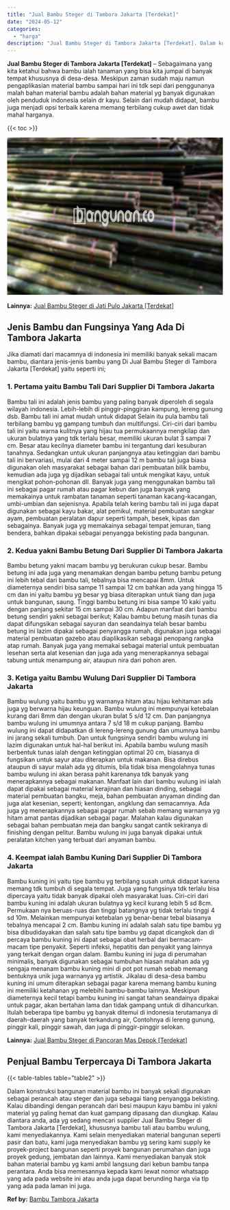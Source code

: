 ```yaml
---
title: "Jual Bambu Steger di Tambora Jakarta [Terdekat]"
date: "2024-05-12"
categories: 
  - "harga"
description: "Jual Bambu Steger di Tambora Jakarta [Terdekat]. Dalam konstruksi bangunan material bambu ini banyak sekali digunakan sebagai perancah atau steger dan juga s..."
---
```


**Jual Bambu Steger di Tambora Jakarta \[Terdekat\]** – Sebagaimana yang kita ketahui bahwa bambu ialah tanaman yang bisa kita jumpai di banyak tempat khususnya di desa-desa. Meskipun zaman sudah maju namun pengaplikasian material bambu sampai hari ini tdk sepi dari penggunanya malah bahan material bambu adalah bahan material yg banyak digunakan oleh penduduk indonesia selain dr kayu. Selain dari mudah didapat, bambu juga menjadi opsi terbaik karena memang terbilang cukup awet dan tidak mahal harganya.

{{< toc >}}

![Jual Bambu Steger di Tambora Jakarta [Terdekat]](/images/jual-bambu-tali-12.png)

**Lainnya:** [Jual Bambu Steger di Jati Pulo Jakarta \[Terdekat\]](https://bambu.bangunan.co/jual-bambu-steger-di-jati-pulo-jakarta-terdekat/)

## Jenis Bambu dan Fungsinya Yang Ada Di Tambora Jakarta

Jika diamati dari macamnya di indonesia ini memiliki banyak sekali macam bambu, diantara jenis-jenis bambu yang Di Jual Bambu Steger di Tambora Jakarta \[Terdekat\] yaitu seperti ini;

### 1\. Pertama yaitu Bambu Tali Dari Supplier Di Tambora Jakarta

Bambu tali ini adalah jenis bambu yang paling banyak diperoleh di segala wilayah indonesia. Lebih-lebih di pinggir-pinggiran kampung, lereng gunung dsb. Bambu tali ini amat mudah untuk didapat Selain itu pula bambu tali terbilang bambu yg gampang tumbuh dan multifungsi. Ciri-ciri dari bambu tali ini yaitu warna kulitnya yang hijau tua permukaannya mengkilap dan ukuran bulatnya yang tdk terlalu besar, memiliki ukuran bulat 3 sampai 7 cm. Besar atau kecilnya diameter bambu ini tergantung dari kesuburan tanahnya. Sedangkan untuk ukuran panjangnya atau ketinggian dari bambu tali ini bervariasi, mulai dari 4 meter sampai 12 m bambu tali juga biasa digunakan oleh masyarakat sebagai bahan dari pembuatan bilik bambu, kemudian ada juga yg dijadikan sebagai tali untuk mengikat kayu, untuk mengikat pohon-pohonan dll. Banyak juga yang menggunakan bambu tali ini sebagai pagar rumah atau pagar kebun dan juga banyak yang memakainya untuk rambatan tanaman seperti tanaman kacang-kacangan, umbi-umbian dan sejenisnya. Apabila telah kering bambu tali ini juga dapat digunakan sebagai kayu bakar, alat pemikul, material pembuatan sangkar ayam, pembuatan peralatan dapur seperti tampah, besek, kipas dan sebagainya. Banyak juga yg memakainya sebagai tempat jemuran, tiang bendera, bahkan dipakai sebagai penyangga bekisting pada bangunan.

### 2\. Kedua yakni Bambu Betung Dari Supplier Di Tambora Jakarta

Bambu betung yakni macam bambu yg berukuran cukup besar. Bambu betung ini ada juga yang menamakan dengan bambu petung bambu petung ini lebih tebal dari bambu tali, tebalnya bisa mencapai 8mm. Untuk diameternya sendiri bisa sampe 11 sampai 12 cm bahkan ada yang hingga 15 cm dan ini yaitu bambu yg besar yg biasa diterapkan untuk tiang dan juga untuk bangunan, saung. Tinggi bambu betung ini bisa sampe 10 kaki yaitu dengan panjang sekitar 15 cm sampai 30 cm. Adapun manfaat dari bambu betung sendiri yakni sebagai berikut; Kalau bambu betung masih tunas dia dapat difungsikan sebagai sayuran dan seandainya telah besar bambu betung ini lazim dipakai sebagai penyangga rumah, digunakan juga sebagai material pembuatan gazebo atau diaplikasikan sebagai penopang rangka atap rumah. Banyak juga yang memakai sebagai material untuk pembuatan lesehan serta alat kesenian dan juga ada yang menerapkannya sebagai tabung untuk menampung air, ataupun nira dari pohon aren.

### 3\. Ketiga yaitu Bambu Wulung Dari Supplier Di Tambora Jakarta

Bambu wulung yaitu bambu yg warnanya hitam atau hijau kehitaman ada juga yg berwarna hijau keunguan. Bambu wulung ini mempunyai ketebalan kurang dari 8mm dan dengan ukuran bulat 5 s/d 12 cm. Dan panjangnya bambu wulung ini umumnya antara 7 s/d 18 m cukup panjang. Bambu wulung ini dapat didapatkan di lereng-lereng gunung dan umumnya bambu ini jarang sekali tumbuh. Dan untuk fungsinya sendiri bambu wulung ini lazim digunakan untuk hal-hal berikut ini. Apabila bambu wulung masih berbentuk tunas ialah dengan ketinggian optimal 20 cm, biasanya di fungsikan untuk sayur atau diterapkan untuk makanan. Bisa direbus ataupun di sayur malah ada yg ditumis, bila tidak bisa mengolahnya tunas bambu wulung ini akan berasa pahit karenanya tdk banyak yang menerapkannya sebagai makanan. Manfaat lain dari bambu wulung ini ialah dapat dipakai sebagai material kerajinan dan hiasan dinding, sebagai material pembuatan bangku, meja, bahan pembuatan anyaman dinding dan juga alat kesenian, seperti; kentongan, angklung dan semacamnya. Ada juga yg menerapkannya sebagai pagar rumah sebab memang warnanya yg hitam amat pantas dijadikan sebagai pagar. Malahan kalau digunakan sebagai bahan pembuatan meja dan bangku sangat cantik sekiranya di finishing dengan pelitur. Bambu wulung ini juga banyak dipakai untuk peralatan kitchen yang terbuat dari anyaman bambu.

### 4\. Keempat ialah Bambu Kuning Dari Supplier Di Tambora Jakarta

Bambu kuning ini yaitu tipe bambu yg terbilang susah untuk didapat karena memang tdk tumbuh di segala tempat. Juga yang fungsinya tdk terlalu bisa dipercaya yaitu tidak banyak dipakai oleh masyarakat luas. Ciri-ciri dari bambu kuning ini adalah ukuran bulatnya yg kecil kurang lebih 5 sd 8cm. Permukaan nya beruas-ruas dan tinggi batangnya yg tidak terlalu tinggi 4 sd 10m. Melainkan mempunyai ketebalan yg benar-benar tebal biasanya tebalnya mencapai 2 cm. Bambu kuning ini adalah salah satu tipe bambu yg bisa dibudidayakan dan salah satu tipe bambu yg dapat dicangkok dan di percaya bambu kuning ini dapat sebagai obat herbal dari bermacam-macam tipe penyakit. Seperti infeksi, hepatitis dan penyakit yang lainnya yang terkait dengan organ dalam. Bambu kuning ini juga di perumahan minimalis, banyak digunakan sebagai tumbuhan hiasan malahan ada yg sengaja menanam bambu kuning mini di pot pot rumah sebab memang bentuknya unik juga warnanya yg artistik. Jikalau di desa-desa bambu kuning ini umum diterapkan sebagai pagar karena memang bambu kuning ini memiliki ketahanan yg melebihi bambu-bambu lainnya. Meskipun diameternya kecil tetapi bambu kuning ini sangat tahan seandainya dipakai untuk pagar, akan bertahan lama dan tidak gampang untuk di dihancurkan. Itulah beberapa tipe bambu yg banyak ditemui di indonesia terutamanya di daerah-daerah yang banyak terkandung air, Contohnya di lereng gunung, pinggir kali, pinggir sawah, dan juga di pinggir-pinggir selokan.

**Lainnya:** [Jual Bambu Steger di Pancoran Mas Depok \[Terdekat\]](https://bambu.bangunan.co/jual-bambu-steger-di-pancoran-mas-depok-terdekat/)

## Penjual Bambu Terpercaya Di Tambora Jakarta

{{< table-tables table="table2" >}}

Dalam konstruksi bangunan material bambu ini banyak sekali digunakan sebagai perancah atau steger dan juga sebagai tiang penyangga bekisting. Kalau dibandingi dengan perancah dari besi maupun kayu bambu ini yakni material yg paling hemat dan kuat gampang dipasang dan diungkap. Kalau diantara anda, ada yg sedang mencari supplier Jual Bambu Steger di Tambora Jakarta \[Terdekat\], khususnya bambu tali atau bambu wulung, kami menyediakannya. Kami selain menyediakan material bangunan seperti pasir dan batu, kami juga menyediakan bambu yg sering kami supply ke proyek-project bangunan seperti proyek bangunan perumahan dan juga proyek gedung, jembatan dan lainnya. Kami menyediakan banyak stok bahan material bambu yg kami ambil langsung dari kebun bambu tanpa perantara. Anda bisa memesannya kepada kami lewat nomor whatsapp yang ada pada website ini atau anda juga dapat berunding harga via tlp yang ada pada laman ini juga.

**Ref by:** [Bambu Tambora Jakarta](https://id.wikipedia.org/wiki/Bambu)
